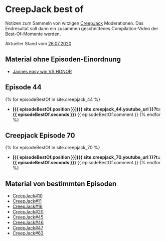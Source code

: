 # CreepJack best of

Notizen zum Sammeln von witzigen [CreepJack](http://creepjack.de) Moderationen. Das Endresultat soll dann ein 
zusammen geschnittenes Compilation-Video der Best-Of-Momente werden.

Aktueller Stand vom [26.07.2020](https://shared-assets.adobe.com/link/05127271-0559-4990-7ffe-658d5b48b66f).

## Material ohne Episoden-Einordnung

* [Jannes easy win VS HONOR](https://www.twitch.tv/rocketbeanstv/clip/ResoluteStylishBobaNerfRedBlaster?filter=clips&range=all&sort=time)

## Episode 44

{% for episodeBestOf in site.creepjack_44 %}
* **[{{ episodeBestOf.position }}]({{ site.creepjack_44.youtube_url }}?t={{ episodeBestOf.seconds }})** {{ episodeBestOf.comment }}
{% endfor %}

## Creepjack Episode 70

{% for episodeBestOf in site.creepjack_70 %}
* **[{{ episodeBestOf.position }}]({{ site.creepjack_70.youtube_url }}?t={{ episodeBestOf.seconds }})** {{ episodeBestOf.comment }}
{% endfor %}

## Material von bestimmten Episoden

* [CreepJack#10](creepjack-10.md)
* [CreepJack#11](creepjack-11.md)
* [CreepJack#16](creepjack-16.md)
* [CreepJack#20](creepjack-20.md)
* [CreepJack#45](creepjack-45.md)
* [CreepJack#46](creepjack-46.md)
* [CreepJack#47](creepjack-47.md)
* [CreepJack#63](creepjack-63.md)
